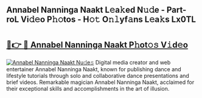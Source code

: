 ## Annabel Nanninga Naakt L𝚎a𝚔ed N𝚞𝚍e - Part-roL Vi𝚍𝚎o P𝚑𝚘tos - H𝚘𝚝 O𝚗𝚕yf𝚊ns L𝚎a𝚔s Lx0TL

# <h2><a href="http://kf9aggd.oniu.top/?m=Annabel+Nanninga+Naakt">🔗👉 🔴 Annabel Nanninga Naakt P𝚑ot𝚘𝚜 V𝚒d𝚎o</a></h2>

[![Annabel Nanninga Naakt Nu𝚍e𝚜](https://i.imgur.com/0qMVB7G.gif)](http://kf9aggd.oniu.top/?m=Annabel+Nanninga+Naakt)
Digital media creator and web entertainer Annabel Nanninga Naakt, known for publishing dance and lifestyle tutorials through solo and collaborative dance presentations and brief videos. Remarkable magician Annabel Nanninga Naakt, acclaimed for their exceptional skills and accomplishments in the art of illusion.  
